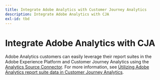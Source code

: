 ```yaml
---
title: Integrate Adobe Analytics with Customer Journey Analytics
description: Integrate Adobe Analytics with CJA
exl-id: tbd
---
```

# Integrate Adobe Analytics with CJA

Adobe Analytics customers can easily leverage their report suites in the Adobe Experience Platform and Customer Journey Analytics using the [Analytics Source Connector](https://experienceleague.adobe.com/docs/experience-platform/sources/connectors/adobe-applications/analytics.html?lang=en). For more information, see [Utilizing Adobe Analytics report suite data in Customer Journey Analytics](/help/getting-started/aa-data-in-cja.md).